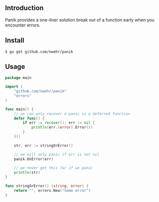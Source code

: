 Introduction
------------

Panik provides a one-liner solution break out of a function early when you encounter errors. 

Install
-------

```
$ go get github.com/nwehr/panik
```

Usage
-----

```go
package main

import (
	"github.com/nwehr/panik"
	"errors"
)

func main() {
	// we can only recover a panic in a deferred function
	defer func() {
		if err := recover(); err != nil {
			println(err.(error).Error())
		}
	}()
	
	str, err := stringOrError() 

	// we will only panic if err is not nil
	panik.OnError(err) 
	
	// we never get this far if we panic
	println(str)
}

func stringOrError() (string, error) {
	return "", errors.New("Some error")
}
```